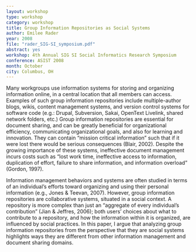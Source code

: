 ```yaml
---
layout: workshop
type: workshop
category: workshop
title: Group Information Repositories as Social Systems
author: Emilee Rader
year: 2008
file: "rader_SIG-SI_symposium.pdf"
abstract: yes
workshop: 4th Annual SIG SI Social Informatics Research Symposium
conference: ASIST 2008
month: October
city: Columbus, OH
---
```


Many workgroups use information systems for storing and organizing information online, in a central
location that all members can access. Examples of such group information repositories include
multiple-author blogs, wikis, content management systems, and version control systems for software
code (e.g.: Drupal, Subversion, Sakai, OpenText Livelink, shared network folders, etc.) Group
information repositories are essential for document sharing, and can be greatly beneficial for organizational
efficiency, communicating organizational goals, and also for learning and innovation. They
can contain “mission critical information” such that if it were lost there would be serious consequences
(Blair, 2002). Despite the growing importance of these systems, ineffective document
management incurs costs such as “lost work time, ineffective access to information, duplication of
effort, failure to share information, and information overload” (Gordon, 1997).

Information management behaviors and systems are often studied in terms of an individual’s efforts
toward organizing and using their personal information (e.g., Jones & Teevan, 2007). However,
group information repositories are collaborative systems, situated in a social context. A repository
is more complex than just an “aggregate of every individual’s contribution” (Jian & Jeffres, 2006);
both users’ choices about what to contribute to a repository, and how the information within it is
organized, are influenced by social practices. In this paper, I argue that analyzing group information
repositories from the perspective that they are social systems highlights ways they are different
from other information management and document sharing domains.